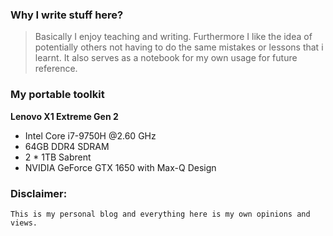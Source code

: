 
### Why I write stuff here?
> Basically I enjoy teaching and writing. Furthermore I like the idea of potentially others not having to do the same mistakes or lessons that i learnt. It also serves as a notebook for my own usage for future reference.


### My portable toolkit
**Lenovo X1 Extreme Gen 2**
- Intel Core i7-9750H @2.60 GHz
- 64GB DDR4 SDRAM
- 2 * 1TB Sabrent
- NVIDIA GeForce GTX 1650 with Max-Q Design


### Disclaimer:
```
This is my personal blog and everything here is my own opinions and views.